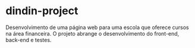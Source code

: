 # dindin-project
Desenvolvimento de uma página web para uma escola que oferece cursos na área financeira. O projeto abrange o desenvolvimento do front-end, back-end e testes.
